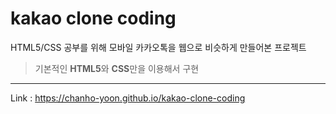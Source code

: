 # kakao clone coding

HTML5/CSS 공부를 위해 모바일 카카오톡을 웹으로 비슷하게 만들어본 프로젝트<br>
>기본적인 **HTML5**와 **CSS**만을 이용해서 구현

<hr>

Link : https://chanho-yoon.github.io/kakao-clone-coding
